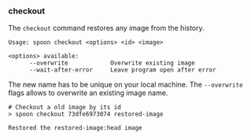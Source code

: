 ### checkout

The `checkout` command restores any image from the history. 

```
Usage: spoon checkout <options> <id> <image>

<options> available:
      --overwrite            Overwrite existing image
      --wait-after-error     Leave program open after error
```
    
The new name has to be unique on your local machine. The `--overwrite` flags allows to overwrite an existing image name.

```
# Checkout a old image by its id
> spoon checkout 73dfe6973074 restored-image

Restored the restored-image:head image
```